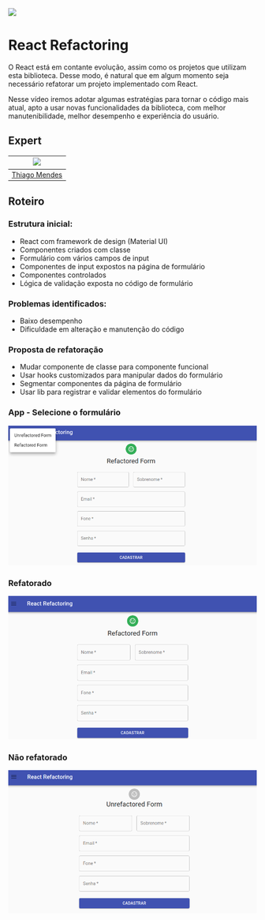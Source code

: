 <img src="https://storage.googleapis.com/golden-wind/experts-club/capa-github.svg" />

# React Refactoring

O React está em contante evolução, assim como os projetos que utilizam esta biblioteca. Desse modo, é natural que em algum momento seja necessário refatorar um projeto implementado com React.

Nesse vídeo iremos adotar algumas estratégias para tornar o código mais atual, apto a usar novas funcionalidades da biblioteca, com melhor manutenibilidade, melhor desempenho e experiência do usuário.

## Expert

| [<img src="https://avatars.githubusercontent.com/u/51406124?s=400&u=f963ab81ef7f1c44c372101e57a57b42963e5beb&v=4" width="75px;"/>](https://github.com/thiagoromendes) |
| :-: |
|[Thiago Mendes](https://github.com/thiagoromendes)|

## Roteiro

### Estrutura inicial:

- React com framework de design (Material UI)
- Componentes criados com classe
- Formulário com vários campos de input
- Componentes de input expostos na página de formulário
- Componentes controlados
- Lógica de validação exposta no código de formulário

### Problemas identificados:

- Baixo desempenho
- Dificuldade em alteração e manutenção do código

### Proposta de refatoração

- Mudar componente de classe para componente funcional
- Usar hooks customizados para manipular dados do formulário
- Segmentar componentes da página de formulário
- Usar lib para registrar e validar elementos do formulário

### App - Selecione o formulário
<img src="https://github.com/thiagoromendes/thiagoromendes/blob/upload-images/Captura%20de%20tela%20de%202021-07-05%2013-49-00.png" />

### Refatorado
<img src="https://github.com/thiagoromendes/thiagoromendes/blob/upload-images/Captura%20de%20tela%20de%202021-07-05%2013-48-40.png" />

### Não refatorado
<img src="https://github.com/thiagoromendes/thiagoromendes/blob/upload-images/Captura%20de%20tela%20de%202021-07-05%2013-49-18.png" />

